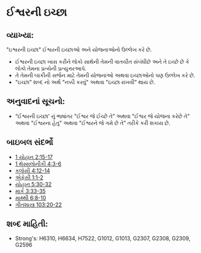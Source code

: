 # ઈશ્વરની  ઇચ્છા 

## વ્યાખ્યા: 

"ઇશ્વરની ઇચ્છા" ઈશ્વરની ઇચ્છાઓ અને યોજનાઓનો ઉલ્લેખ કરે છે.

* ઈશ્વરની ઇચ્છા ખાસ કરીને લોકો સાથેની તેમની વાતચીત સંબંધીછે અને તે ઇચ્છે છે કે લોકો તેમના પ્રત્યેની પ્રત્યુત્તરઆપે.
* તે તેમની બાકીની સર્જન માટે તેમની યોજનાઓ અથવા ઇચ્છાઓનો પણ ઉલ્લેખ કરે છે.
* "ઇચ્છા” શબ્દ નો અર્થ "નક્કી કરવું" અથવા "ઇચ્છા રાખવી” થાય છે.

## અનુવાદનાં સૂચનો: 

* “ઈશ્વરની ઇચ્છા' નું ભાષાંતર "ઈશ્વર જે ઈચ્છે તે” અથવા "ઈશ્વર જે યોજના કરેછે તે” અથવા "ઈશ્વરના હેતુ" અથવા "ઈશ્વરને જે ગમે છે તે” તરીકે કરી શકાય છે.

## બાઇબલ સંદર્ભો 

* [1 યોહાન 2:15-17](rc://gu/tn/help/1jn/02/15)
* [1 થેસ્સલોનીકી 4:3-6](rc://gu/tn/help/1th/04/03)
* [કલોસી 4:12-14](rc://gu/tn/help/col/04/12)
* [એફેસી 1:1-2](rc://gu/tn/help/eph/01/01)
* [યોહાન 5:30-32](rc://gu/tn/help/jhn/05/30)
* [માર્ક 3:33-35](rc://gu/tn/help/mrk/03/33)
* [માથ્થી 6:8-10](rc://gu/tn/help/mat/06/08)
* [ગીતશાસ્ત્ર 103:20-22](rc://gu/tn/help/psa/103/020)

## શબ્દ માહિતી: 

* Strong's: H6310, H6634, H7522, G1012, G1013, G2307, G2308, G2309, G2596
